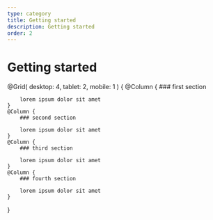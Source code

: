 ```yaml
---
type: category
title: Getting started
description: Getting started
order: 2
---
```


# Getting started

@Grid(
    desktop: 4,
    tablet: 2,
    mobile: 1
) {
    @Column {
        ### first section
        
        lorem ipsum dolor sit amet 
    }
    @Column {
        ### second section
        
        lorem ipsum dolor sit amet 
    }
    @Column {
        ### third section
        
        lorem ipsum dolor sit amet 
    }
    @Column {
        ### fourth section
        
        lorem ipsum dolor sit amet 
    }
}
